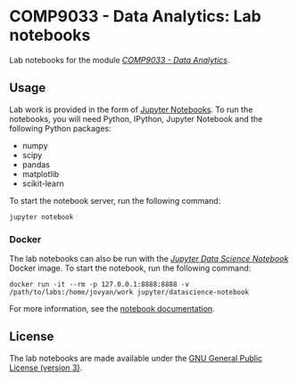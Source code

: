 # COMP9033 - Data Analytics: Lab notebooks

Lab notebooks for the module [*COMP9033 - Data Analytics*](http://courses.cit.ie/index.cfm/page/module/moduleId/11079).

## Usage

Lab work is provided in the form of [Jupyter Notebooks](https://jupyter.org/). To run the notebooks, you will need Python, IPython, Jupyter Notebook and the following Python packages:

- numpy
- scipy
- pandas
- matplotlib
- scikit-learn

To start the notebook server, run the following command:

    jupyter notebook

### Docker

The lab notebooks can also be run with the [*Jupyter Data Science Notebook*](https://github.com/jupyter/docker-stacks/tree/master/datascience-notebook) Docker image. To start the notebook, run the following command:

    docker run -it --rm -p 127.0.0.1:8888:8888 -v /path/to/labs:/home/jovyan/work jupyter/datascience-notebook

For more information, see the [notebook documentation](https://github.com/jupyter/docker-stacks/tree/master/datascience-notebook).

## License

The lab notebooks are made available under the [GNU General Public License (version 3)](../LICENSE).
